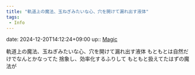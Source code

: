 ```yaml
---
title: "軌道上の魔法、玉ねぎみたいな心、穴を開けて漏れ出す液体"
tags:
 - Info
---
```


date: 2024-12-20T14:12:24+09:00
up:: [Magic](Bar/Novel/Topics/Magic.md)

軌道上の魔法、玉ねぎみたいな心、穴を開けて漏れ出す液体
もともとは自然だけでなんとかなってた
捨象し、効率化するふりして
もともと扱えてたはずの魔法が